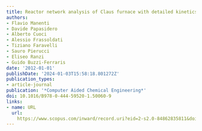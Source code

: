 ```yaml
---
title: Reactor network analysis of Claus furnace with detailed kinetics
authors:
- Flavio Manenti
- Davide Papasidero
- Alberto Cuoci
- Alessio Frassoldati
- Tiziano Faravelli
- Sauro Pierucci
- Eliseo Ranzi
- Guido Buzzi-Ferraris
date: '2012-01-01'
publishDate: '2024-01-03T15:58:18.801272Z'
publication_types:
- article-journal
publication: '*Computer Aided Chemical Engineering*'
doi: 10.1016/B978-0-444-59520-1.50060-9
links:
- name: URL
  url: 
    https://www.scopus.com/inward/record.uri?eid=2-s2.0-84862835811&doi=10.1016%2fB978-0-444-59520-1.50060-9&partnerID=40&md5=faccd5d14360ebaeb6274837974512a7
---
```

